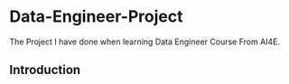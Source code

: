 # Data-Engineer-Project
The Project I have done when learning Data Engineer Course From AI4E. 

## Introduction

